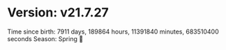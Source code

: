 # Version: v21.7.27
Time since birth: 7911 days, 189864 hours, 11391840 minutes, 683510400 seconds
Season: Spring 🌸
